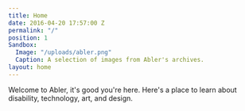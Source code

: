 ```yaml
---
title: Home
date: 2016-04-20 17:57:00 Z
permalink: "/"
position: 1
Sandbox:
  Image: "/uploads/abler.png"
  Caption: A selection of images from Abler's archives.
layout: home
---
```


Welcome to Abler, it's good you're here. Here's a place to learn about disability, technology, art, and design.